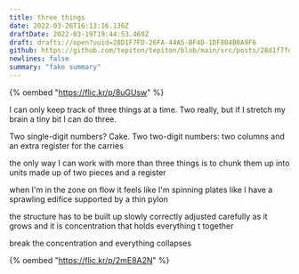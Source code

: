 ```yaml
---
title: three things
date: 2022-03-26T16:13:16.136Z
draftDate: 2022-03-19T19:44:53.469Z
draft: drafts://open?uuid=28D1F7FD-26FA-44A5-BF4D-1DF804B0A9F6
github: https://github.com/tepiton/tepiton/blob/main/src/posts/28d1f7fd-26fa-44a5-bf4d-1df804b0a9f6.md
newlines: false
summary: "fake summary"
---
```

{% oembed "https://flic.kr/p/8uGUsw"  %}

I can only keep track of three things at a time. Two really, but if I stretch my brain a tiny bit I can do three. 
<!-- excerpt -->

Two single-digit numbers? Cake.
Two two-digit numbers: two columns and an extra register for the carries

the only way I can work with more than three things is to chunk them up into units made up of two pieces and a register

when I'm in the zone on flow it feels like I'm spinning plates like I have a sprawling edifice supported by a thin pylon

the structure has to be built up slowly correctly adjusted carefully as it grows and it is concentration that holds everything t together

break the concentration and everything collapses

{% oembed "https://flic.kr/p/2mE8A2N"  %}
